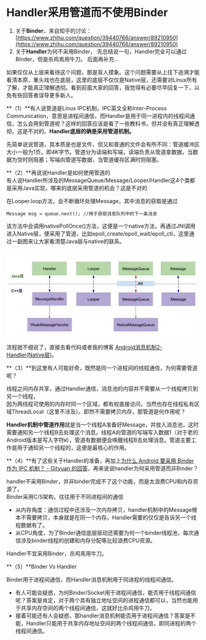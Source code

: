# Handler采用管道而不使用Binder



1. 关于**Binder**，来自知乎的讨论：[https://www.zhihu.com/question/39440766/answer/89210950](https://www.zhihu.com/question/39440766/answer/89210950)
2. 关于**Handler**为何不采用Binder， 先总结说一句，Handler完全可以通过BInder，但是杀鸡焉用牛刀。 后面再补充...

如果仅仅从上层来看待这个问题，那是盲人摸象。这个问题需要从上往下追溯才能看清本原，重头戏也在底层，这里的底层不仅仅是Native层，还需要对Linux所有了解，才能真正理解透彻。看到前面大家的回答，我觉得有必要尽早回复一下，以免有些回答者误导更多新人。

**（1）**有人说管道是Linux IPC机制，IPC英文全称Inter-Process Communication，意思是进程间通信，而Handler是用于同一进程内的线程间通信，怎么会用到管道呢？这样的回答应该是看了一些教科书，但并没有真正理解透彻，这是不对的。**Handler底层的确是采用管道机制。**

先简单说说管道，其本质是也是文件，但又和普通的文件会有所不同：管道缓冲区大小一般为1页，即4K字节。管道分为读端和写端，读端负责从管道拿数据，当数据为空时则阻塞；写端向管道写数据，当管道缓存区满时则阻塞。

**（2）**再说说Handler是如何使用管道的\
有人说Handler所涉及的MessageQueue/Message/Looper/Handler这4个类都是采用Java实现，哪来的底层采用管道的机会？这是不对的

在Looper.loop方法，会不断循环处理Message，其中消息的获取是通过

```
Message msg = queue.next(); //用于获取消息队列中的下一条消息

```

该方法中会调用nativePollOnce()方法，这便是一个native方法，再通过JNI调用进入Native层，便采用了管道，比如epoll\_create/epoll\_wait/epoll\_ctl，这里通过一副图来让大家看清楚Java层与native的联系。

![](<../.gitbook/assets/image (9).png>)

流程就不细说了，直接去看代码或者我的博客 [Android消息机制2-Handler(Native层)](https://link.zhihu.com/?target=http%3A//gityuan.com/2015/12/27/handler-message-native/%23nativewake)。

**（3）**到这里有人可能好奇，既然是同一个进程间的线程通信，为何需要管道呢？

线程之间内存共享，通过Handler通信，消息池的内容并不需要从一个线程拷贝到另一个线程，\
因为两线程可使用的内存时同一个区域，都有权直接访问，当然也存在线程私有区域ThreadLocal（这里不涉及）。即然不需要拷贝内存，那管道是何作用呢？

**Handler机制中管道作用**就是当一个线程A准备好Message，并放入消息池，这时需要通知另一个线程B去处理这个消息。线程A向管道的写端写入数据1（对于老的Android版本是写入字符`W`），管道有数据便会唤醒线程B去处理消息。管道主要工作是用于通知另一个线程的，这便是最核心的作用。

**（4）**有了这些关于Handler的准备，再加上[为什么 Android 要采用 Binder 作为 IPC 机制？ - Gityuan 的回答](https://www.zhihu.com/question/39440766/answer/89210950)，再来说说handler为何采用管道而非Binder？

handler不采用Binder，并非binder完成不了这个功能，而是太浪费CPU和内存资源了。\
Binder采用C/S架构，往往用于不同进程间的通信

* 从内存角度：通信过程中还涉及一次内存拷贝，handler机制中的Message根本不需要拷贝，本身就是在同一个内存。Handler需要的仅仅是告诉另一个线程数据有了。
* 从CPU角度，为了Binder通信底层驱动还需要为何一个binder线程池，每次通信涉及binder线程的创建和内存分配等比较浪费CPU资源。

Handler不宜采用Binder，杀鸡焉用牛刀。

**（5）**Binder Vs Handler

Binder用于进程间通信，而Handler消息机制用于同进程的线程间通信。

* 有人可能会疑惑，为何Binder/Socket用于进程间通信，能否用于线程间通信呢？答案是肯定，对于两个具有独立地址空间的进程通信都可以，当然也能用于共享内存空间的两个线程间通信，这就好比杀鸡用牛刀。
* 接着可能还有人会疑惑，那handler消息机制能否用于进程间通信？答案是不能，Handler只能用于共享内存地址空间的两个线程间通信，即同进程的两个线程间通信。
